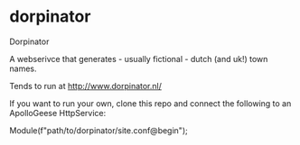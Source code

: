 # dorpinator
Dorpinator

A webserivce that generates - usually fictional - dutch (and uk!) town names.

Tends to run at http://www.dorpinator.nl/

If you want to run your own, clone this repo and connect the 
following to an ApolloGeese HttpService:

Module(f"path/to/dorpinator/site.conf@begin");
